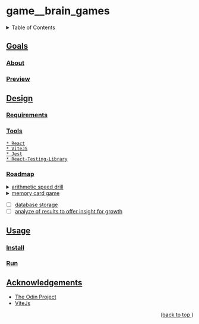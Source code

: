 # game__brain_games
<a name="readme-top"></a>
<details>
    <summary>Table of Contents</summary>
    <ol>
        <li><a href="#goals">Goals</a>
            <ul>
                <li><a href="#about">About</li>
                <li><a href="#preview">Preview</li>
            </ul>
        </li>
        <li><a href="#design">Design</li>
          <ul>
            <li><a href="#requirements">Tools</li>
            <li><a href="#tools">Tools</li>
            <li><a href="#roadmap">Roadmap</li>
          </ul>
        </li>
        <li><a href="#usage">Usage</a>
            <ul>
                <li><a href="#install">Install</li>
                <li><a href="#run">Run</li>
            </ul>
        </li>
        <li><a href="#acknowledgements">Acknowledgements</li>
    </ol>
</details>

## Goals
### About
### Preview
## Design
### Requirements
### Tools
    * React
    * ViteJS
    * Jest
    * React-Testing-Library
### Roadmap
<details>
<summary>arithmetic speed drill</summary>

- [x] arithmetic speed drill mvp
    - [x] addition questions
    - [x] subtraction questions
    - [x] multiplication questions
    - [x] division questions
    - [x] decimal place arithmetic
    - [x] fractional multiplication
    - [x] fractional division
    - [ ] timer
    - [ ] history tracking of questions & times to gauge ability
</details>
<details>
<summary>memory card game</summary>

- [ ] memory card game mvp
    - [ ] display cards
    - [ ] track score
    - [ ] track best score
</details>

- [ ] database storage
- [ ] analyze of results to offer insight for growth

## Usage
### Install
### Run
## Acknowledgements
* [The Odin Project](https://www.theodinproject.com/)
* [ViteJs](https://vitejs.dev)
<p align="right">(<a href="#readme-top">back to top </a>)</p>